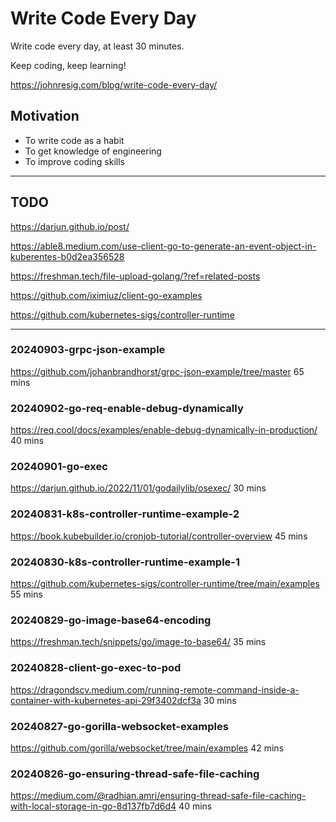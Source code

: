 # Write Code Every Day

Write code every day, at least 30 minutes. 

Keep coding, keep learning!  

https://johnresig.com/blog/write-code-every-day/

## Motivation

* To write code as a habit
* To get knowledge of engineering
* To improve coding skills

---

## TODO

https://darjun.github.io/post/

https://able8.medium.com/use-client-go-to-generate-an-event-object-in-kuberentes-b0d2ea356528

https://freshman.tech/file-upload-golang/?ref=related-posts

https://github.com/iximiuz/client-go-examples

https://github.com/kubernetes-sigs/controller-runtime

------

### 20240903-grpc-json-example

https://github.com/johanbrandhorst/grpc-json-example/tree/master 65 mins

### 20240902-go-req-enable-debug-dynamically

https://req.cool/docs/examples/enable-debug-dynamically-in-production/ 40 mins

### 20240901-go-exec

https://darjun.github.io/2022/11/01/godailylib/osexec/  30 mins

### 20240831-k8s-controller-runtime-example-2

https://book.kubebuilder.io/cronjob-tutorial/controller-overview 45 mins

### 20240830-k8s-controller-runtime-example-1

https://github.com/kubernetes-sigs/controller-runtime/tree/main/examples 55 mins

### 20240829-go-image-base64-encoding

https://freshman.tech/snippets/go/image-to-base64/ 35 mins 


### 20240828-client-go-exec-to-pod

https://dragondscv.medium.com/running-remote-command-inside-a-container-with-kubernetes-api-29f3402dcf3a 30 mins

### 20240827-go-gorilla-websocket-examples

https://github.com/gorilla/websocket/tree/main/examples  42 mins

### 20240826-go-ensuring-thread-safe-file-caching

https://medium.com/@radhian.amri/ensuring-thread-safe-file-caching-with-local-storage-in-go-8d137fb7d6d4 40 mins